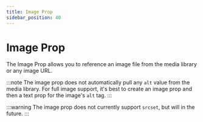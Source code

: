 ```yaml
---
title: Image Prop
sidebar_position: 40
---
```


# Image Prop

The Image Prop allows you to reference an image file from the media library or any image URL.

:::note
The image prop does not automatically pull any `alt` value from the media library. For full image support, it's best to create an image prop and then a text prop for the image's `alt` tag.
:::

:::warning
The image prop does not currently support `srcset`, but will in the future.
:::